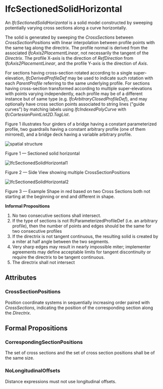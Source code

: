 # IfcSectionedSolidHorizontal

An _IfcSectionedSolidHorizontal_ is a solid model constructed by sweeping potentially varying cross sections along a curve horizontally.
<!-- end of short definition -->

The solid is generated by sweeping the _CrossSections_ between _CrossSectionPositions_ with linear interpolation between profile points with the same tag along the directrix. The profile normal is derived from the associated _IfcAxis2PlacementLinear_, not necessarily the tangent of the _Directrix_. The profile X-axis is the direction of _RefDirection_ from _IfcAxis2PlacementLinear_, and the profile Y-axis is the direction of _Axis_.

For sections having cross-section rotated according to a single super-elevation, _IfcDerivedProfileDef_ may be used to indicate such rotation with each _ParentProfile_ referring to the same underlying profile. For sections having cross-section transformed according to multiple super-elevations with points varying independently, each profile may be of a different instance but of same type (e.g. _IfcArbitraryClosedProfileDef_), and may optionally have cross section points associated to string lines ("guide curves") by matching labels using _IfcIndexedPolyCurve_ with _IfcCartesianPointList2D.TagList_.

Figure 1 illustrates four girders of a bridge having a constant parameterized profile, two guardrails having a constant arbitrary profile (one of them mirrored), and a bridge deck having a variable arbitrary profile.

![spatial structure](../../../../figures/ifcsectionedsolidhorizontal.png)

Figure 1 — Sectioned solid horizontal

![IfcSectionedSolidHorizontal1](../../../../figures/IfcSectionedSolidHorizontal1.png)

Figure 2 — Side View showing multiple CrossSectionPositions

![IfcSectionedSolidHorizontal2](../../../../figures/IfcSectionedSolidHorizontal2.png)

Figure 3 — Example Shape in red based on two Cross Sections both not starting at the beginning or end and different in shape.

**Informal Propositions**

1. No two consecutive sections shall intersect.
2. If the type of sections is not IfcParameterizedProfileDef (i.e. an arbitrary profile), then the number of points and edges should be the same for two consecutive profiles
3. If the directrix is not tangent continuous, the resulting solid is created by a miter at half angle between the two segments.
4. Very sharp edges may result in nearly impossible miter; implementer agreements may define acceptable limits for tangent discontinuity or require the directrix to be tangent continuous.
5. The directrix shall not intersect

## Attributes

### CrossSectionPositions
Position coordinate systems in sequentially increasing order paired with _CrossSections_, indicating the position of the corresponding section along the _Directrix_.

## Formal Propositions

### CorrespondingSectionPositions
The set of cross sections and the set of cross section positions shall be of the same size.

### NoLongitudinalOffsets
Distance expressions must not use longitudinal offsets.
